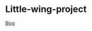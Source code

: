 # Little-wing-project

[Blog](http://ingahampton.github.io/Little-wing-project/little-wing-blog.html)
